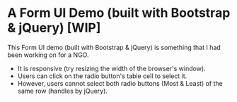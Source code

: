 A Form UI Demo (built with Bootstrap & jQuery) [WIP]
==================================================

This Form UI demo (built with Bootstrap & jQuery) is something that I had been working on for a NGO.

* It is responsive (try resizing the width of the browser's window).
* Users can click on the radio button's table cell to select it.
* However, users cannot select both radio buttons (Most & Least) of the same row (handles by jQuery).
